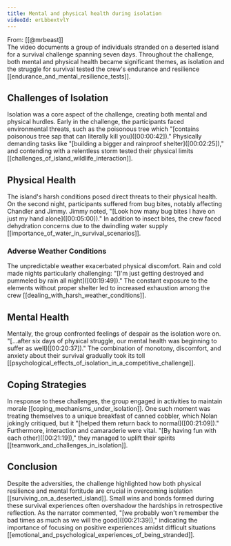 ```yaml
---
title: Mental and physical health during isolation
videoId: erLbbextvlY
---
```


From: [[@mrbeast]] <br/> 
The video documents a group of individuals stranded on a deserted island for a survival challenge spanning seven days. Throughout the challenge, both mental and physical health became significant themes, as isolation and the struggle for survival tested the crew's endurance and resilience [[endurance_and_mental_resilience_tests]].

## Challenges of Isolation

Isolation was a core aspect of the challenge, creating both mental and physical hurdles. Early in the challenge, the participants faced environmental threats, such as the poisonous tree which "[contains poisonous tree sap that can literally kill you](<a class='yt-timestamp' data-t='00:00:42'>[00:00:42]</a>)." Physically demanding tasks like "[building a bigger and rainproof shelter](<a class='yt-timestamp' data-t='00:02:25'>[00:02:25]</a>)," and contending with a relentless storm tested their physical limits [[challenges_of_island_wildlife_interaction]].

## Physical Health

The island's harsh conditions posed direct threats to their physical health. On the second night, participants suffered from bug bites, notably affecting Chandler and Jimmy. Jimmy noted, "[Look how many bug bites I have on just my hand alone](<a class='yt-timestamp' data-t='00:05:00'>[00:05:00]</a>)." In addition to insect bites, the crew faced dehydration concerns due to the dwindling water supply [[importance_of_water_in_survival_scenarios]].

### Adverse Weather Conditions

The unpredictable weather exacerbated physical discomfort. Rain and cold made nights particularly challenging: "[I'm just getting destroyed and pummeled by rain all night](<a class='yt-timestamp' data-t='00:19:49'>[00:19:49]</a>)." The constant exposure to the elements without proper shelter led to increased exhaustion among the crew [[dealing_with_harsh_weather_conditions]].

## Mental Health

Mentally, the group confronted feelings of despair as the isolation wore on. "[...after six days of physical struggle, our mental health was beginning to suffer as well](<a class='yt-timestamp' data-t='00:20:37'>[00:20:37]</a>)." The combination of monotony, discomfort, and anxiety about their survival gradually took its toll [[psychological_effects_of_isolation_in_a_competitive_challenge]].

## Coping Strategies

In response to these challenges, the group engaged in activities to maintain morale [[coping_mechanisms_under_isolation]]. One such moment was treating themselves to a unique breakfast of canned cobbler, which Nolan jokingly critiqued, but it "[helped them return back to normal](<a class='yt-timestamp' data-t='00:21:09'>[00:21:09]</a>)." Furthermore, interaction and camaraderie were vital. "[By having fun with each other](<a class='yt-timestamp' data-t='00:21:19'>[00:21:19]</a>)," they managed to uplift their spirits [[teamwork_and_challenges_in_isolation]].

## Conclusion

Despite the adversities, the challenge highlighted how both physical resilience and mental fortitude are crucial in overcoming isolation [[surviving_on_a_deserted_island]]. Small wins and bonds formed during these survival experiences often overshadow the hardships in retrospective reflection. As the narrator commented, "[we probably won't remember the bad times as much as we will the good](<a class='yt-timestamp' data-t='00:21:39'>[00:21:39]</a>)," indicating the importance of focusing on positive experiences amidst difficult situations [[emotional_and_psychological_experiences_of_being_stranded]].
